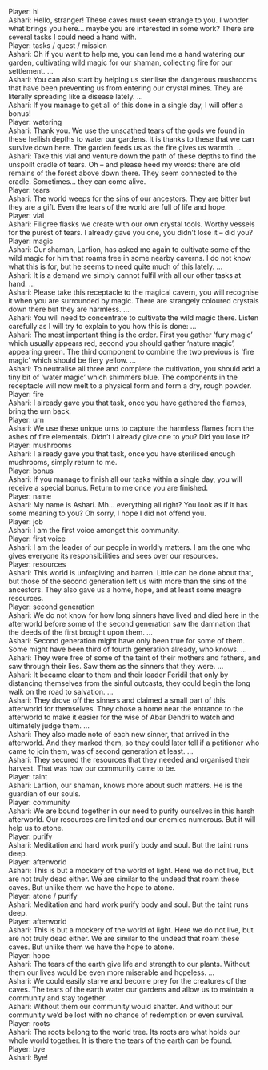 Player: hi  
Ashari: Hello, stranger! These caves must seem strange to you. I wonder what brings you here… maybe you are interested in some work? There are several tasks I could need a hand with.  
Player: tasks / quest / mission  
Ashari: Oh if you want to help me, you can lend me a hand watering our garden, cultivating wild magic for our shaman, collecting fire for our settlement. …  
Ashari: You can also start by helping us sterilise the dangerous mushrooms that have been preventing us from entering our crystal mines. They are literally spreading like a disease lately. …  
Ashari: If you manage to get all of this done in a single day, I will offer a bonus!  
Player: watering  
Ashari: Thank you. We use the unscathed tears of the gods we found in these hellish depths to water our gardens. It is thanks to these that we can survive down here. The garden feeds us as the fire gives us warmth. …  
Ashari: Take this vial and venture down the path of these depths to find the unspoilt cradle of tears. Oh – and please heed my words: there are old remains of the forest above down there. They seem connected to the cradle. Sometimes… they can come alive.  
Player: tears  
Ashari: The world weeps for the sins of our ancestors. They are bitter but they are a gift. Even the tears of the world are full of life and hope.  
Player: vial  
Ashari: Filigree flasks we create with our own crystal tools. Worthy vessels for the purest of tears. I already gave you one, you didn’t lose it – did you?  
Player: magic  
Ashari: Our shaman, Larfion, has asked me again to cultivate some of the wild magic for him that roams free in some nearby caverns. I do not know what this is for, but he seems to need quite much of this lately. …  
Ashari: It is a demand we simply cannot fulfil with all our other tasks at hand. …  
Ashari: Please take this receptacle to the magical cavern, you will recognise it when you are surrounded by magic. There are strangely coloured crystals down there but they are harmless. …  
Ashari: You will need to concentrate to cultivate the wild magic there. Listen carefully as I will try to explain to you how this is done: …  
Ashari: The most important thing is the order. First you gather ‘fury magic’ which usually appears red, second you should gather ‘nature magic’, appearing green. The third component to combine the two previous is ‘fire magic’ which should be fiery yellow. …  
Ashari: To neutralise all three and complete the cultivation, you should add a tiny bit of ‘water magic’ which shimmers blue. The components in the receptacle will now melt to a physical form and form a dry, rough powder.  
Player: fire  
Ashari: I already gave you that task, once you have gathered the flames, bring the urn back.  
Player: urn  
Ashari: We use these unique urns to capture the harmless flames from the ashes of fire elementals. Didn’t I already give one to you? Did you lose it?  
Player: mushrooms  
Ashari: I already gave you that task, once you have sterilised enough mushrooms, simply return to me.  
Player: bonus  
Ashari: If you manage to finish all our tasks within a single day, you will receive a special bonus. Return to me once you are finished.  
Player: name  
Ashari: My name is Ashari. Mh… everything all right? You look as if it has some meaning to you? Oh sorry, I hope I did not offend you.  
Player: job  
Ashari: I am the first voice amongst this community.  
Player: first voice  
Ashari: I am the leader of our people in worldly matters. I am the one who gives everyone its responsibilities and sees over our resources.  
Player: resources  
Ashari: This world is unforgiving and barren. Little can be done about that, but those of the second generation left us with more than the sins of the ancestors. They also gave us a home, hope, and at least some meagre resources.  
Player: second generation  
Ashari: We do not know for how long sinners have lived and died here in the afterworld before some of the second generation saw the damnation that the deeds of the first brought upon them. …  
Ashari: Second generation might have only been true for some of them. Some might have been third of fourth generation already, who knows. …  
Ashari: They were free of some of the taint of their mothers and fathers, and saw through their lies. Saw them as the sinners that they were. …  
Ashari: It became clear to them and their leader Feridil that only by distancing themselves from the sinful outcasts, they could begin the long walk on the road to salvation. …  
Ashari: They drove off the sinners and claimed a small part of this afterworld for themselves. They chose a home near the entrance to the afterworld to make it easier for the wise of Abar Dendri to watch and ultimately judge them. …  
Ashari: They also made note of each new sinner, that arrived in the afterworld. And they marked them, so they could later tell if a petitioner who came to join them, was of second generation at least. …  
Ashari: They secured the resources that they needed and organised their harvest. That was how our community came to be.  
Player: taint  
Ashari: Larfion, our shaman, knows more about such matters. He is the guardian of our souls.  
Player: community  
Ashari: We are bound together in our need to purify ourselves in this harsh afterworld. Our resources are limited and our enemies numerous. But it will help us to atone.  
Player: purify  
Ashari: Meditation and hard work purify body and soul. But the taint runs deep.  
Player: afterworld  
Ashari: This is but a mockery of the world of light. Here we do not live, but are not truly dead either. We are similar to the undead that roam these caves. But unlike them we have the hope to atone.  
Player: atone / purify  
Ashari: Meditation and hard work purify body and soul. But the taint runs deep.  
Player: afterworld  
Ashari: This is but a mockery of the world of light. Here we do not live, but are not truly dead either. We are similar to the undead that roam these caves. But unlike them we have the hope to atone.  
Player: hope  
Ashari: The tears of the earth give life and strength to our plants. Without them our lives would be even more miserable and hopeless. …  
Ashari: We could easily starve and become prey for the creatures of the caves. The tears of the earth water our gardens and allow us to maintain a community and stay together. …  
Ashari: Without them our community would shatter. And without our community we’d be lost with no chance of redemption or even survival.  
Player: roots  
Ashari: The roots belong to the world tree. Its roots are what holds our whole world together. It is there the tears of the earth can be found.  
Player: bye  
Ashari: Bye!  
